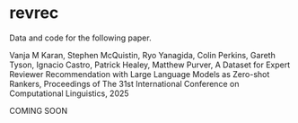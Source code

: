 # revrec
Data and code for the following paper.

Vanja M Karan, Stephen McQuistin, Ryo Yanagida, Colin Perkins, Gareth Tyson, Ignacio Castro, Patrick Healey, Matthew Purver,
A Dataset for Expert Reviewer Recommendation with Large Language Models as Zero-shot Rankers, 
Proceedings of The 31st International Conference on Computational Linguistics, 2025

COMING SOON
